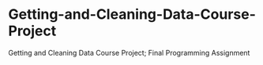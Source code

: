 # Getting-and-Cleaning-Data-Course-Project
Getting and Cleaning Data Course Project; Final Programming Assignment
